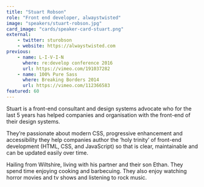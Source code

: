 ```yaml
---
title: "Stuart Robson"
role: "Front end developer, alwaystwisted"
image: "speakers/stuart-robson.jpg"
card_image: "cards/speaker-card-stuart.png"
external:
    - twitter: sturobson
    - website: https://alwaystwisted.com
previous:
    - name: L-I-V-I-N
      where: re:develop conference 2016
      url: https://vimeo.com/191037282
    - name: 100% Pure Sass
      where: Breaking Borders 2014
      url: https://vimeo.com/112366583
featured: 60
---
```

Stuart is a front-end consultant and design systems advocate who for the last 5 years has helped companies and organisation with the front-end of their design systems.

They’re passionate about modern CSS, progressive enhancement and accessibility they help companies author the ‘holy trinity’ of front-end development (HTML, CSS, and JavaScript) so that is clear, maintainable and can be updated easily over time.

Hailing from Wiltshire, living with his partner and their son Ethan. They spend time enjoying cooking and barbecuing. They also enjoy watching horror movies and tv shows and listening to rock music.
